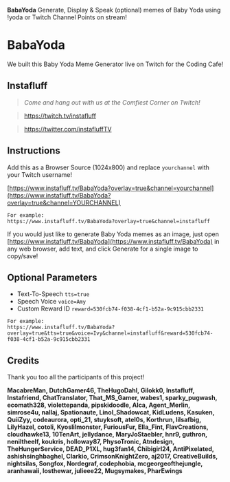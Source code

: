 **BabaYoda** Generate, Display & Speak (optional) memes of Baby Yoda using !yoda or Twitch Channel Points on stream!

# BabaYoda
We built this Baby Yoda Meme Generator live on Twitch for the Coding Cafe!

## Instafluff ##
> *Come and hang out with us at the Comfiest Corner on Twitch!*

> https://twitch.tv/instafluff

> https://twitter.com/instafluffTV

## Instructions ##

Add this as a Browser Source (1024x800) and replace `yourchannel` with your Twitch username!

[https://www.instafluff.tv/BabaYoda?overlay=true&channel=yourchannel](https://www.instafluff.tv/BabaYoda?overlay=true&channel=YOURCHANNEL)

```
For example:
https://www.instafluff.tv/BabaYoda?overlay=true&channel=instafluff
```

If you would just like to generate Baby Yoda memes as an image, just open [https://www.instafluff.tv/BabaYoda](https://www.instafluff.tv/BabaYoda) in any web browser, add text, and click Generate for a single image to copy/save!

## Optional Parameters ##

- Text-To-Speech `tts=true`
- Speech Voice `voice=Amy`
- Custom Reward ID `reward=530fcb74-f038-4cf1-b52a-9c915cbb2331`

```
For example:
https://www.instafluff.tv/BabaYoda?overlay=true&tts=true&voice=Ivy&channel=instafluff&reward=530fcb74-f038-4cf1-b52a-9c915cbb2331
```

## Credits ##
Thank you too all the participants of this project!

**MacabreMan, DutchGamer46, TheHugoDahl, Gilokk0, Instafluff, Instafriend, ChatTranslator, That_MS_Gamer, wabes1, sparky_pugwash, ecomath328, violettepanda, pipskidoodle, Alca, Agent_Merlin, simrose4u, nallaj, Spationaute, Linol_Shadowcat, KidLudens, Kasuken, QuiiZyy, codeaurora, opti_21, stuyksoft, atel0s, Korthrun, lilsafbig, LilyHazel, cotoli, Kyoslilmonster, FuriousFur, Ella_Fint, FlavCreations, cloudhawke13, 10TenArt, jellydance, MaryJoStaebler, hnr9, guthron, neniltheelf, koukris, holloway87, PhysoTronic, Atndesign, TheHungerService, DEAD_P1XL, hug3fan14, Chibigirl24, AntiPixelated, ashishsinghbaghel, Clarkio, CrimsonKnightZero, aj2017, CreativeBuilds, nightsilas, Songfox, Nordegraf, codephobia, mcgeorgeofthejungle, aranhawaii, losthewar, julieee22, Mugsymakes, PharEwings**

